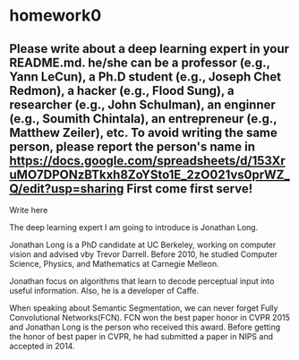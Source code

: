 # homework0
Please write about a deep learning expert in your README.md.
he/she can be a professor (e.g., Yann LeCun), a Ph.D student (e.g., Joseph Chet Redmon), a hacker (e.g., Flood Sung), a researcher (e.g., John Schulman), an enginner (e.g., Soumith Chintala), an entrepreneur (e.g., Matthew Zeiler), etc.
To avoid writing the same person, please report the person's name in  
https://docs.google.com/spreadsheets/d/153XruMO7DPONzBTkxh8ZoYSto1E_2zO021vs0prWZ_Q/edit?usp=sharing
First come first serve!
-------
Write here

The deep learning expert I am going to introduce is Jonathan Long.

Jonathan Long is a PhD candidate at UC Berkeley, working on computer vision and advised vby Trevor Darrell.
Before 2010, he studied Computer Science, Physics, and Mathematics at Carnegie Melleon.

Jonathan focus on algorithms that learn to decode perceptual input into useful information. 
Also, he is a developer of Caffe.

When speaking about Semantic Segmentation, we can never forget Fully Convolutional Networks(FCN). FCN won the best paper honor in CVPR 2015 and Jonathan Long is the person who received this award. Before getting the honor of best paper in CVPR, he had submitted a paper in NIPS and accepted in 2014.
